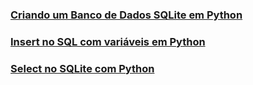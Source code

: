 ### [Criando um Banco de Dados SQLite em Python](https://github.com/vpaula07/SQL/blob/main/BD_Python_00.ipynb)

### [Insert no SQL com variáveis em Python](https://github.com/vpaula07/SQL/blob/main/BD_Python_02.ipynb)

### [Select no SQLite com Python](https://github.com/vpaula07/SQL/blob/main/BD_Python_03.ipynb)
